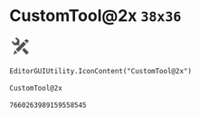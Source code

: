 # CustomTool@2x `38x36`
<img src="/img/CustomTool@2x.png" width=38 height=36>

``` CSharp
EditorGUIUtility.IconContent("CustomTool@2x")
```
```
CustomTool@2x
```
```
7660263989159558545
```

